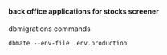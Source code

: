 #### back office applications for stocks screener


dbmigrations commands
```
dbmate --env-file .env.production
```